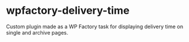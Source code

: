 # wpfactory-delivery-time
Custom plugin made as a WP Factory task for displaying delivery time on single and archive pages.

